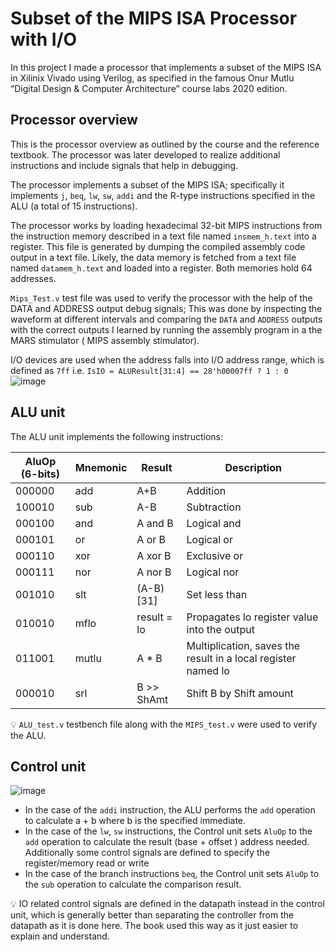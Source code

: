# Subset of the MIPS ISA Processor with I/O
In this project I made a processor that implements a subset of the MIPS ISA in Xilinix Vivado using Verilog, as specified in the famous Onur Mutlu “Digital Design & Computer Architecture” course labs 2020 edition.
## Processor overview
This is the processor overview as outlined by the course and the reference textbook. The processor was later developed to realize additional instructions and include signals that help in debugging.

The processor implements a subset of the MIPS ISA; specifically it implements `j`, `beq`, `lw`, `sw`, `addi` and the R-type instructions specified in the ALU (a total of 15 instructions).

The processor works by loading hexadecimal 32-bit MIPS instructions from the instruction memory described in a text file named `insmem_h.text` into a register. This file is generated by dumping the compiled assembly code output in a text file. Likely, the data memory is fetched from a text file named `datamem_h.text` and loaded into a register. Both memories hold 64 addresses.

`Mips_Test.v` test file was used to verify the processor with the help of the DATA and ADDRESS output debug signals; This was done by inspecting the waveform at different intervals and comparing the `DATA` and `ADDRESS` outputs with the correct outputs I learned by running the assembly program in a the MARS stimulator ( MIPS assembly stimulator).

I/O devices are used when the address falls into I/O  address range, which is defined as `7ff`  i.e. `IsIO = ALUResult[31:4] == 28'h00007ff ? 1 : 0`
![image](https://github.com/OmarNehad/MIPS_Processor/assets/52573189/304de035-3828-478a-bcd3-c3654bced8e6)
## ALU unit

The ALU unit implements the following instructions:

| AluOp (6-bits) | Mnemonic | Result | Description |
| --- | --- | --- | --- |
| 000000 | add | A+B | Addition |
| 100010 | sub | A-B | Subtraction |
| 000100 | and | A and B | Logical and |
| 000101 | or | A or B | Logical or |
| 000110 | xor | A xor B | Exclusive or |
| 000111 | nor | A nor B | Logical nor |
| 001010 | slt | (A-B)[31] | Set less than |
| 010010 | mflo | result = lo | Propagates lo  register value into the output |
| 011001 | mutlu | A * B | Multiplication, saves the result in a local register named lo |
| 000010 | srl | B >> ShAmt | Shift B by Shift amount |

💡 `ALU_test.v` testbench file along with the `MIPS_test.v` were used to verify the ALU.

## Control unit
![image](https://github.com/OmarNehad/MIPS_Processor/assets/52573189/2a849add-0699-401e-afca-672d462a1d8b)
- In the case of the `addi` instruction, the ALU performs the `add` operation to calculate a + b where b is the specified immediate.
- In the case of the `lw`, `sw` instructions, the Control unit sets `AluOp` to the `add` operation to calculate the result (base + offset ) address needed. Additionally some control signals are defined to specify the register/memory read or write
- In the case of the branch instructions `beq`, the Control unit sets `AluOp` to the `sub` operation to calculate the comparison result.

💡 IO related control signals are defined in the datapath instead in the control unit, which is generally better than separating the controller from the datapath as it is done here. The book used this way as it just easier to explain and understand.
